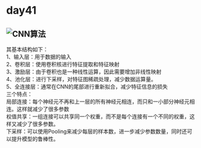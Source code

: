 # day41
## ![CNN算法](https://blog.csdn.net/love__live1/article/details/79481052)  
其基本结构如下：  
1、输入层：用于数据的输入  
2、卷积层：使用卷积核进行特征提取和特征映射   
3、激励层：由于卷积也是一种线性运算，因此需要增加非线性映射   
4、池化层：进行下采样，对特征图稀疏处理，减少数据运算量。  
5、全连接层：通常在CNN的尾部进行重新拟合，减少特征信息的损失   
三个特点：  
局部连接：每个神经元不再和上一层的所有神经元相连，而只和一小部分神经元相连。这样就减少了很多参数   
权值共享：一组连接可以共享同一个权重，而不是每个连接有一个不同的权重，这样又减少了很多参数。   
下采样：可以使用Pooling来减少每层的样本数，进一步减少参数数量，同时还可以提升模型的鲁棒性。  

